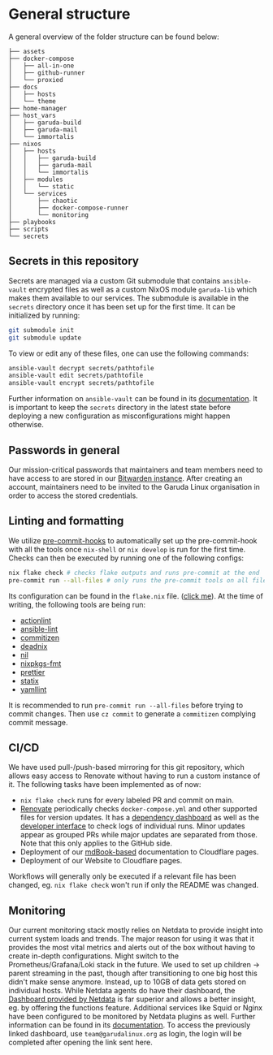 # General structure

A general overview of the folder structure can be found below:

```shell
├── assets
├── docker-compose
│   ├── all-in-one
│   ├── github-runner
│   └── proxied
├── docs
│   ├── hosts
│   └── theme
├── home-manager
├── host_vars
│   ├── garuda-build
│   ├── garuda-mail
│   └── immortalis
├── nixos
│   ├── hosts
│   │   ├── garuda-build
│   │   ├── garuda-mail
│   │   └── immortalis
│   ├── modules
│   │   └── static
│   └── services
│       ├── chaotic
│       ├── docker-compose-runner
│       └── monitoring
├── playbooks
├── scripts
└── secrets
```

## Secrets in this repository

Secrets are managed via a custom Git submodule that contains `ansible-vault` encrypted files as well as a custom NixOS module `garuda-lib` which makes them available to our services.
The submodule is available in the `secrets` directory once it has been set up for the first time. It can be initialized by running:

```sh
git submodule init
git submodule update
```

To view or edit any of these files, one can use the following commands:

```sh
ansible-vault decrypt secrets/pathtofile
ansible-vault edit secrets/pathtofile
ansible-vault encrypt secrets/pathtofile
```

Further information on `ansible-vault` can be found in its [documentation](https://docs.ansible.com/ansible/latest/vault_guide/index.html).
It is important to keep the `secrets` directory in the latest state before deploying a new configuration as misconfigurations might happen otherwise.

## Passwords in general

Our mission-critical passwords that maintainers and team members need to have access to are stored in our [Bitwarden instance](vault.garudalinux.org).
After creating an account, maintainers need to be invited to the Garuda Linux organisation in order to access the stored credentials.

## Linting and formatting

We utilize [pre-commit-hooks](https://github.com/cachix/pre-commit-hooks.nix) to automatically set up the pre-commit-hook with all the tools once `nix-shell` or `nix develop` is run for the first time.
Checks can then be executed by running one of the following configs:

```sh
nix flake check # checks flake outputs and runs pre-commit at the end
pre-commit run --all-files # only runs the pre-commit tools on all files
```

Its configuration can be found in the `flake.nix` file. ([click me](https://gitlab.com/garuda-linux/infra-nix/-/blob/main/flake.nix)). At the time of writing, the following tools are being run:

- [actionlint](https://github.com/rhysd/actionlint)
- [ansible-lint](https://github.com/ansible/ansible-lint)
- [commitizen](https://github.com/commitizen-tools/commitizen)
- [deadnix](https://github.com/astro/deadnix)
- [nil](https://github.com/oxalica/nil)
- [nixpkgs-fmt](https://github.com/nix-community/nixpkgs-fmt)
- [prettier](https://prettier.io/)
- [statix](https://github.com/nerdypepper/statix)
- [yamllint](https://github.com/adrienverge/yamllint)

It is recommended to run `pre-commit run --all-files` before trying to commit changes. Then use `cz commit` to generate a `commitizen` complying commit message.

## CI/CD

We have used pull-/push-based mirroring for this git repository, which allows easy access to Renovate without having to run a custom instance of it. The following tasks have been implemented as of now:

- `nix flake check` runs for every labeled PR and commit on main.
- [Renovate](https://renovatebot.com/) periodically checks `docker-compose.yml` and other supported files for version updates. It has a [dependency dashboard](https://github.com/garuda-linux/infrastructure-nix/issues/5) as well as the [developer interface](https://developer.mend.io/github/garuda-linux/infrastructure-nix) to check logs of individual runs. Minor updates appear as grouped PRs while major updates are separated from those. Note that this only applies to the GitHub side.
- Deployment of our [mdBook-based](https://github.com/rust-lang/mdBook) documentation to Cloudflare pages.
- Deployment of our Website to Cloudflare pages.

Workflows will generally only be executed if a relevant file has been changed, eg. `nix flake check` won't run if only the README was changed.

## Monitoring

Our current monitoring stack mostly relies on Netdata to provide insight into current system loads and trends.
The major reason for using it was that it provides the most vital metrics and alerts out of the box without having to create in-depth configurations.
Might switch to the Prometheus/Grafana/Loki stack in the future. We used to set up children -> parent streaming in the past, though after transitioning to one big host this didn't make sense anymore.
Instead, up to 10GB of data gets stored on individual hosts.
While Netdata agents do have their dashboard, the [Dashboard provided by Netdata](https://app.netdata.cloud/spaces/garuda-infra/rooms/all-nodes) is far superior and allows a better insight, eg. by offering the functions feature.
Additional services like Squid or Nginx have been configured to be monitored by Netdata plugins as well. Further information can be found in its [documentation](https://learn.netdata.cloud/).
To access the previously linked dashboard, use `team@garudalinux.org` as login, the login will be completed after opening the link sent here.

